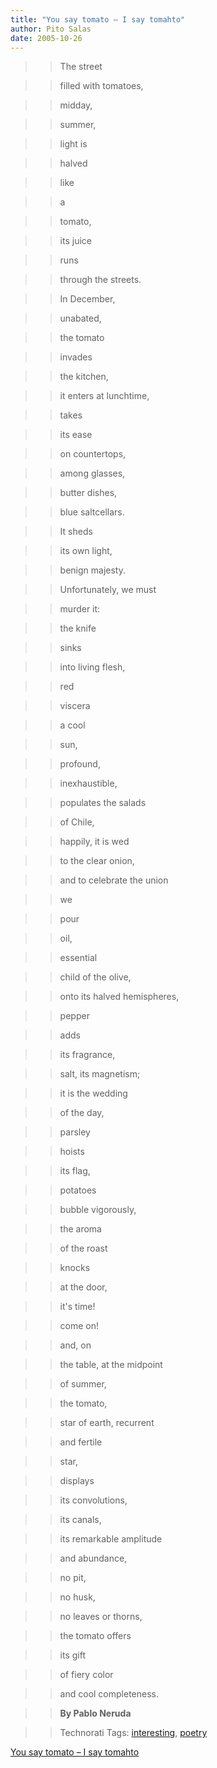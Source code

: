 ```yaml
---
title: "You say tomato – I say tomahto"
author: Pito Salas
date: 2005-10-26
---
```



>>

>> The street

>>

>> filled with tomatoes,

>>

>> midday,

>>

>> summer,

>>

>> light is

>>

>> halved

>>

>> like

>>

>> a

>>

>> tomato,

>>

>> its juice

>>

>> runs

>>

>> through the streets.

>>

>> In December,

>>

>> unabated,

>>

>> the tomato

>>

>> invades

>>

>> the kitchen,

>>

>> it enters at lunchtime,

>>

>> takes

>>

>> its ease

>>

>> on countertops,

>>

>> among glasses,

>>

>> butter dishes,

>>

>> blue saltcellars.

>>

>> It sheds

>>

>> its own light,

>>

>> benign majesty.

>>

>> Unfortunately, we must

>>

>> murder it:

>>

>> the knife

>>

>> sinks

>>

>> into living flesh,

>>

>> red

>>

>> viscera

>>

>> a cool

>>

>> sun,

>>

>> profound,

>>

>> inexhaustible,

>>

>> populates the salads

>>

>> of Chile,

>>

>> happily, it is wed

>>

>> to the clear onion,

>>

>> and to celebrate the union

>>

>> we

>>

>> pour

>>

>> oil,

>>

>> essential

>>

>> child of the olive,

>>

>> onto its halved hemispheres,

>>

>> pepper

>>

>> adds

>>

>> its fragrance,

>>

>> salt, its magnetism;

>>

>> it is the wedding

>>

>> of the day,

>>

>> parsley

>>

>> hoists

>>

>> its flag,

>>

>> potatoes

>>

>> bubble vigorously,

>>

>> the aroma

>>

>> of the roast

>>

>> knocks

>>

>> at the door,

>>

>> it's time!

>>

>> come on!

>>

>> and, on

>>

>> the table, at the midpoint

>>

>> of summer,

>>

>> the tomato,

>>

>> star of earth, recurrent

>>

>> and fertile

>>

>> star,

>>

>> displays

>>

>> its convolutions,

>>

>> its canals,

>>

>> its remarkable amplitude

>>

>> and abundance,

>>

>> no pit,

>>

>> no husk,

>>

>> no leaves or thorns,

>>

>> the tomato offers

>>

>> its gift

>>

>> of fiery color

>>

>> and cool completeness.

>>

>> **By Pablo Neruda**

>>

>> Technorati Tags:
[interesting](<http://www.technorati.com/tag/interesting>),
[poetry](<http://www.technorati.com/tag/poetry>)


[You say tomato – I say tomahto](None)
